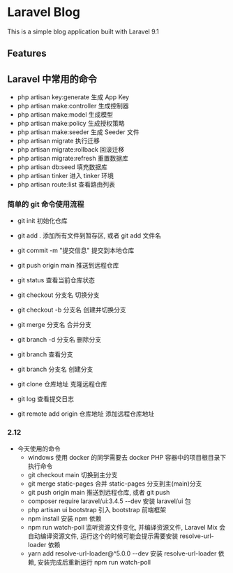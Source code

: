 # Laravel Blog

This is a simple blog application built with Laravel 9.1

## Features

## Laravel 中常用的命令

- php artisan key:generate 生成 App Key
- php artisan make:controller 生成控制器
- php artisan make:model 生成模型
- php artisan make:policy 生成授权策略
- php artisan make:seeder 生成 Seeder 文件
- php artisan migrate 执行迁移
- php artisan migrate:rollback 回滚迁移
- php artisan migrate:refresh 重置数据库
- php artisan db:seed 填充数据库
- php artisan tinker 进入 tinker 环境
- php artisan route:list 查看路由列表

### 简单的 git 命令使用流程

- git init 初始化仓库
- git add . 添加所有文件到暂存区, 或者 git add 文件名
- git commit -m "提交信息" 提交到本地仓库
- git push origin main 推送到远程仓库

- git status 查看当前仓库状态
- git checkout 分支名 切换分支
- git checkout -b 分支名 创建并切换分支
- git merge 分支名 合并分支
- git branch -d 分支名 删除分支
- git branch 查看分支
- git branch 分支名 创建分支
- git clone 仓库地址 克隆远程仓库
- git log 查看提交日志
- git remote add origin 仓库地址 添加远程仓库地址

### 2.12

- 今天使用的命令
    - windows 使用 docker 的同学需要去 docker PHP 容器中的项目根目录下执行命令
    - git checkout main 切换到主分支
    - git merge static-pages 合并 static-pages 分支到主(main)分支
    - git push origin main 推送到远程仓库, 或者 git push
    - composer require laravel/ui:3.4.5 --dev 安装 laravel/ui 包
    - php artisan ui bootstrap 引入 bootstrap 前端框架
    - npm install 安装 npm 依赖
    - npm run watch-poll 监听资源文件变化, 并编译资源文件, Laravel Mix 会自动编译资源文件, 运行这个的时候可能会提示需要安装
      resolve-url-loader 依赖
    - yarn add resolve-url-loader@^5.0.0 --dev 安装 resolve-url-loader 依赖, 安装完成后重新运行 npm run watch-poll
